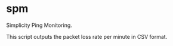 # spm
Simplicity Ping Monitoring.

This script outputs the packet loss rate per minute in CSV format.
